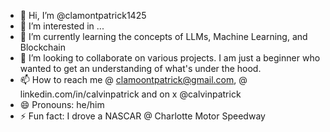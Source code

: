 - 👋 Hi, I’m @clamontpatrick1425
- 👀 I’m interested in ...
- 🌱 I’m currently learning the concepts of LLMs, Machine Learning, and Blockchain
- 💞️ I’m looking to collaborate on various projects. I am just a beginner who wanted to get an understanding of what's under the hood.
- 📫 How to reach me @ clamoontpatrick@gmail.com, @ linkedin.com/in/calvinpatrick and on x @calvinpatrick 
- 😄 Pronouns: he/him
- ⚡ Fun fact: I drove a NASCAR  @ Charlotte Motor Speedway

<!---
clamontpatrick1425/clamontpatrick1425 is a ✨ special ✨ repository because its `README.md` (this file) appears on your GitHub profile.
You can click the Preview link to take a look at your changes.
--->
